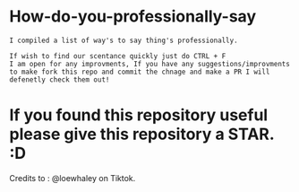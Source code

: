 # How-do-you-professionally-say
```
I compiled a list of way's to say thing's professionally. 

If wish to find our scentance quickly just do CTRL + F
I am open for any improvments, If you have any suggestions/improvments to make fork this repo and commit the chnage and make a PR I will defenetly check them out!
```
# If you found this repository useful please give this repository a STAR. :D





Credits to : @loewhaley on Tiktok.
